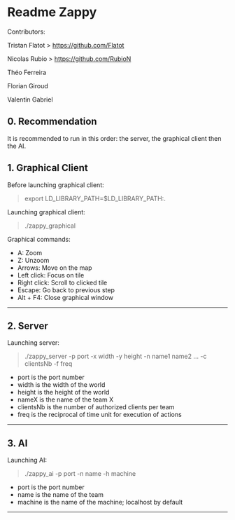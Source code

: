 # Readme Zappy

Contributors:

Tristan Flatot > https://github.com/Flatot

Nicolas Rubio > https://github.com/RubioN

Théo Ferreira

Florian Giroud

Valentin Gabriel

## 0. Recommendation
It is recommended to run in this order: the server, the graphical client then the AI.


## 1. Graphical Client

Before launching graphical client:
> export LD_LIBRARY_PATH=$LD_LIBRARY_PATH:.

Launching graphical client:
> ./zappy_graphical

Graphical commands:
* A: Zoom
* Z: Unzoom
* Arrows: Move on the map
* Left click: Focus on tile
* Right click: Scroll to clicked tile
* Escape: Go back to previous step
* Alt + F4: Close graphical window

***

## 2. Server

Launching server:
> ./zappy_server -p port -x width -y height -n name1 name2 ... -c clientsNb -f freq

* port is the port number
* width is the width of the world
* height is the height of the world
* nameX is the name of the team X
* clientsNb is the number of authorized clients per team
* freq is the reciprocal of time unit for execution of actions

***

## 3. AI

Launching AI:
>  ./zappy_ai -p port -n name -h machine

* port is the port number
* name is the name of the team
* machine is the name of the machine; localhost by default

***
